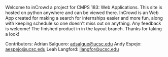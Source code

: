 Welcome to inCrowd a project for CMPS 183: Web Applications. This site is hosted on python anywhere and can be viewed there.
InCrowd is an Web App created for making a search for internships easier and more fun, along with keeping schedule so one 
doesn't miss out on anything. Any feedback is welcome! The finished product in in the layout branch. Thanks for taking a look! 

Contributors:
Adrian Salguero: adsalgue@ucsc.edu
Andy Espejo: aespejo@ucsc.edu
Leah Langford: llangfor@ucsc.edu
